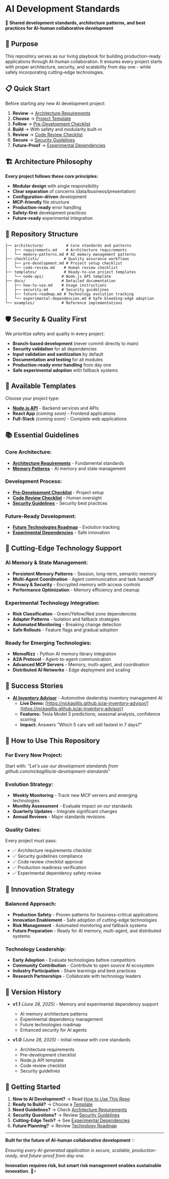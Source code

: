 # AI Development Standards

🚀 **Shared development standards, architecture patterns, and best practices for AI-human collaborative development**

## 🎯 Purpose

This repository serves as our living playbook for building production-ready applications through AI-human collaboration. It ensures every project starts with proper architecture, security, and scalability from day one - while safely incorporating cutting-edge technologies.

## 📋 Quick Start

Before starting any new AI development project:

1. **Review** → [Architecture Requirements](./architecture/requirements.md)
2. **Choose** → [Project Template](./templates/)  
3. **Follow** → [Pre-Development Checklist](./checklists/pre-development.md)
4. **Build** → With safety and modularity built-in
5. **Review** → [Code Review Checklist](./checklists/code-review.md)
6. **Secure** → [Security Guidelines](./docs/security.md)
7. **Future-Proof** → [Experimental Dependencies](./docs/experimental-dependencies.md)

## 🏗️ Architecture Philosophy

**Every project follows these core principles:**
- **Modular design** with single responsibility
- **Clear separation** of concerns (data/business/presentation)
- **Configuration-driven** development
- **MCP-friendly** file structure
- **Production-ready** error handling
- **Safety-first** development practices
- **Future-ready** experimental integration

## 📁 Repository Structure

```
├── architecture/          # Core standards and patterns
│   ├── requirements.md    # Architecture requirements
│   └── memory-patterns.md # AI memory management patterns
├── checklists/           # Quality assurance workflows
│   ├── pre-development.md # Project setup checklist
│   └── code-review.md    # Human review checklist
├── templates/            # Ready-to-use project templates
│   └── node-api/        # Node.js API template
├── docs/                # Detailed documentation
│   ├── how-to-use.md    # Usage instructions
│   ├── security.md      # Security guidelines
│   ├── future-roadmap.md # Technology evolution tracking
│   └── experimental-dependencies.md # Safe bleeding-edge adoption
└── examples/            # Reference implementations
```

## 🛡️ Security & Quality First

We prioritize safety and quality in every project:
- **Branch-based development** (never commit directly to main)
- **Security validation** for all dependencies
- **Input validation and sanitization** by default
- **Documentation and testing** for all modules
- **Production-ready error handling** from day one
- **Safe experimental adoption** with fallback systems

## 🚀 Available Templates

Choose your project type:
- **[Node.js API](./templates/node-api/)** - Backend services and APIs
- **React App** *(coming soon)* - Frontend applications  
- **Full-Stack** *(coming soon)* - Complete web applications

## 📚 Essential Guidelines

### **Core Architecture:**
- **[Architecture Requirements](./architecture/requirements.md)** - Fundamental standards
- **[Memory Patterns](./architecture/memory-patterns.md)** - AI memory and state management

### **Development Process:**
- **[Pre-Development Checklist](./checklists/pre-development.md)** - Project setup
- **[Code Review Checklist](./checklists/code-review.md)** - Human oversight
- **[Security Guidelines](./docs/security.md)** - Security best practices

### **Future-Ready Development:**
- **[Future Technologies Roadmap](./docs/future-roadmap.md)** - Evolution tracking
- **[Experimental Dependencies](./docs/experimental-dependencies.md)** - Safe innovation

## 🧠 Cutting-Edge Technology Support

### **AI Memory & State Management:**
- **Persistent Memory Patterns** - Session, long-term, semantic memory
- **Multi-Agent Coordination** - Agent communication and task handoff
- **Privacy & Security** - Encrypted memory with access controls
- **Performance Optimization** - Memory efficiency and cleanup

### **Experimental Technology Integration:**
- **Risk Classification** - Green/Yellow/Red zone dependencies
- **Adapter Patterns** - Isolation and fallback strategies
- **Automated Monitoring** - Breaking change detection
- **Safe Rollouts** - Feature flags and gradual adoption

### **Ready for Emerging Technologies:**
- **MemoRizz** - Python AI memory library integration
- **A2A Protocol** - Agent-to-agent communication
- **Advanced MCP Servers** - Memory, multi-agent, and coordination
- **Distributed AI Networks** - Edge deployment and scaling

## 🌟 Success Stories

- **[AI Inventory Advisor](https://github.com/nickagillis/ai-inventory-advisor)** - Automotive dealership inventory management AI
  - **Live Demo:** [https://nickagillis.github.io/ai-inventory-advisor/](https://nickagillis.github.io/ai-inventory-advisor/)
  - **Features:** Tesla Model 3 predictions, seasonal analysis, confidence scoring
  - **Impact:** Answers "Which 5 cars will sell fastest in 7 days?"

## 🔄 How to Use This Repository

### **For Every New Project:**
Start with: *"Let's use our development standards from github.com/nickagillis/ai-development-standards"*

### **Evolution Strategy:**
- **Weekly Monitoring** - Track new MCP servers and emerging technologies
- **Monthly Assessment** - Evaluate impact on our standards
- **Quarterly Updates** - Integrate significant changes
- **Annual Reviews** - Major standards revisions

### **Quality Gates:**
Every project must pass:
- ✅ Architecture requirements checklist
- ✅ Security guidelines compliance
- ✅ Code review checklist approval
- ✅ Production readiness verification
- ✅ Experimental dependency safety review

## 🎯 Innovation Strategy

### **Balanced Approach:**
- **Production Safety** - Proven patterns for business-critical applications
- **Innovation Enablement** - Safe adoption of cutting-edge technologies
- **Risk Management** - Automated monitoring and fallback systems
- **Future Preparation** - Ready for AI memory, multi-agent, and distributed systems

### **Technology Leadership:**
- **Early Adoption** - Evaluate technologies before competitors
- **Community Contribution** - Contribute to open source AI ecosystem
- **Industry Participation** - Share learnings and best practices
- **Research Partnerships** - Collaborate with technology leaders

## 🎯 Version History

- **v1.1** *(June 28, 2025)* - Memory and experimental dependency support
  - AI memory architecture patterns
  - Experimental dependency management
  - Future technologies roadmap
  - Enhanced security for AI agents

- **v1.0** *(June 28, 2025)* - Initial release with core standards
  - Architecture requirements
  - Pre-development checklist  
  - Node.js API template
  - Code review checklist
  - Security guidelines

## 🚀 Getting Started

1. **New to AI Development?** → Read [How to Use This Repo](./docs/how-to-use.md)
2. **Ready to Build?** → Choose a [Template](./templates/)
3. **Need Guidelines?** → Check [Architecture Requirements](./architecture/requirements.md)
4. **Security Questions?** → Review [Security Guidelines](./docs/security.md)
5. **Cutting-Edge Tech?** → See [Experimental Dependencies](./docs/experimental-dependencies.md)
6. **Future Planning?** → Review [Technology Roadmap](./docs/future-roadmap.md)

---

**Built for the future of AI-human collaborative development** ✨

*Ensuring every AI-generated application is secure, scalable, production-ready, and future-proof from day one.*

**Innovation requires risk, but smart risk management enables sustainable innovation.** 🧪⚡
